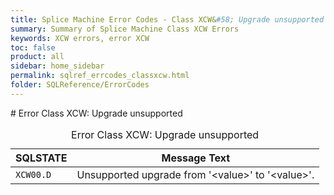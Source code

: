 ```yaml
---
title: Splice Machine Error Codes - Class XCW&#58; Upgrade unsupported
summary: Summary of Splice Machine Class XCW Errors
keywords: XCW errors, error XCW
toc: false
product: all
sidebar: home_sidebar
permalink: sqlref_errcodes_classxcw.html
folder: SQLReference/ErrorCodes
---
```

<section>
<div class="TopicContent" data-swiftype-index="true" markdown="1">
# Error Class XCW: Upgrade unsupported

<table>
                <caption>Error Class XCW: Upgrade unsupported</caption>
                <thead>
                    <tr>
                        <th>SQLSTATE</th>
                        <th>Message Text</th>
                    </tr>
                </thead>
                <tbody>
                    <tr>
                        <td><code>XCW00.D</code></td>
                        <td>Unsupported upgrade from '<span class="VarName">&lt;value&gt;</span>' to '<span class="VarName">&lt;value&gt;</span>'.</td>
                    </tr>
                </tbody>
            </table>
</div>
</section>

